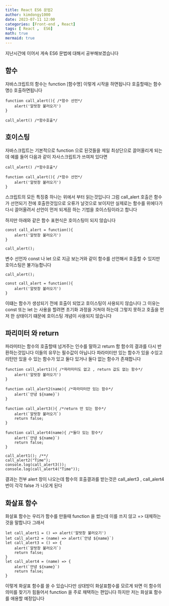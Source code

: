 ```yaml
---
title: React ES6 문법2
author: kimdongy1000
date: 2023-07-11 12:00
categories: [Front-end , React]
tags: [ React ,  ES6]
math: true
mermaid: true
---
```


지난시간에 이어서 게속 ES6 문법에 대해서 공부해보겠습니다 

## 함수 
자바스크립트의 함수는 function [함수명] 이렇게 시작을 하면됩니다 호출할때는 함수명() 호출하면됩니다

```
function call_alert(){ /*함수 선언*/
	alert('알럿창 불러오기')
}

call_alert() /*함수호출*/
```

## 호이스팅 
자바스크립트는 기본적으로 function 으로 된것들을 제일 최상단으로 끌어올리게 되는데 예를 들어 다음과 같이 자사스크립트가 쓰여져 있다면

```
call_alert() /*함수호출*/

function call_alert(){ /*함수 선언*/
	alert('알럿창 불러오기')
}

```
스크립트의 모든 특징중 하나는 위에서 부터 읽는것입니다 그럼 call_alert 호출은 함수가 선언되기 전에 호출한것임으로 오류가 날것으로 보이지만 실제로는 
함수를 위에다가 다시 끌어올려서 선언이 먼저 되게끔 하는 기법을 호이스팅이라고 합니다 

하지만 아래와 같은 함수 표현식은 호이스팅이 되지 않습니다 

```
const call_alert = function(){
	alert('알럿창 불러오기')
}

call_alert();

```

변수 선언자 const 나 let 으로 지금 보는거와 같이 함수를 선언해서 호출할 수 있지만 호이스팅은 불가능합니다 

```
call_alert();

const call_alert = function(){
	alert('알럿창 불러오기')
}
```
이떄는 함수가 생성되기 전에 호출이 되었고 호이스팅이 사용되지 않습니다 그 이유는 const 또는 let 는 사용을 할려면 초기화 과정을 거쳐야 하는데 그렇지 못하고 
호출을 먼저 한 상태이기 떄문에 호이스팅 개념이 사용되지 않습니다 


## 파리미터 와 return 
파라미터는 함수의 호출할때 넘겨주는 인수를 말하고 return 함 함수의 결과를 다시 반환하는것입니다 이들의 유무는 필수값이 아닙니다 파라미터만 있는 함수가 있을 수있고 
리턴만 있을 수 있는 함수가 있고 둘다 있거나 둘다 없는 함수가 존재합니다 

```
function call_alert1(){ /*파라미터도 없고 , return 값도 없는 함수*/
	alert('알럿창 불러오기')
}

function call_alert2(name){ /*파라미터만 있는 함수*/
	alert(`안녕 ${name}`)
}

function call_alert3(){ /*return 만 있는 함수*/
	alert(`알럿창 불러오기`)
	return false;
}

function call_alert4(name){ /*둘다 있는 함수*/
	alert(`안녕 ${name}`)
	return false;
}

call_alert1(); /**/
call_alert2("Time");
console.log(call_alert3());
console.log(call_alert4("Time"));

```
결과는 전부 alert 창이 나오는데 함수의 호출결과를 받는것은 call_alert3 , call_alert4 번이 각각 false 가 나오게 된다


## 화살표 함수 
화살표 함수는 우리가 함수를 만들때 function 을 썼는데 이를 쓰지 않고 => 대체하는것을 말합니다 그래서 
```
let call_alert1 = () => alert('알럿창 불러오기')
let call_alert2 = (name) => alert(`안녕 ${name}`)
let call_alert3 = () => {
	alert(`알럿창 불러오기`)
	return false;
}
let call_alert4 = (name) => {
	alert(`안녕 ${name}`)
	return false;
}

```

이렇게 화살표 함수를 쓸 수 있습니다만 상대방이 화살표함수를 모르게 돠면 이 함수의 의미를 찾기가 힘들어서 function 을 주로 채택하는 편입니다 
하지만 저는 화살표 함수를 애용할 예정입니다 

